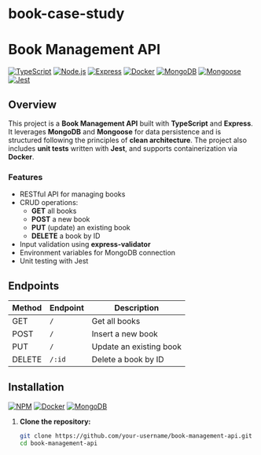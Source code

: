 # book-case-study
# Book Management API

[![TypeScript](https://img.shields.io/badge/TypeScript-4.x-blue)](https://www.typescriptlang.org/)
[![Node.js](https://img.shields.io/badge/Node.js-v16.x-green)](https://nodejs.org/)
[![Express](https://img.shields.io/badge/Express-v4.x-lightgrey)](https://expressjs.com/)
[![Docker](https://img.shields.io/badge/Docker-19.x-blue)](https://www.docker.com/)
[![MongoDB](https://img.shields.io/badge/MongoDB-4.x-brightgreen)](https://www.mongodb.com/)
[![Mongoose](https://img.shields.io/badge/Mongoose-v5.x-red)](https://mongoosejs.com/)
[![Jest](https://img.shields.io/badge/Jest-27.x-orange)](https://jestjs.io/)

## Overview

This project is a **Book Management API** built with **TypeScript** and **Express**. It leverages **MongoDB** and **Mongoose** for data persistence and is structured following the principles of **clean architecture**. The project also includes **unit tests** written with **Jest**, and supports containerization via **Docker**.

### Features
- RESTful API for managing books
- CRUD operations:
  - **GET** all books
  - **POST** a new book
  - **PUT** (update) an existing book
  - **DELETE** a book by ID
- Input validation using **express-validator**
- Environment variables for MongoDB connection
- Unit testing with Jest

## Endpoints

| Method | Endpoint     | Description            |
|--------|--------------|------------------------|
| GET    | `/`          | Get all books          |
| POST   | `/`          | Insert a new book      |
| PUT    | `/`          | Update an existing book|
| DELETE | `/:id`       | Delete a book by ID    |

## Installation

[![NPM](https://img.shields.io/badge/NPM-v7.x-orange)](https://www.npmjs.com/)
[![Docker](https://img.shields.io/badge/Docker-19.x-blue)](https://www.docker.com/)
[![MongoDB](https://img.shields.io/badge/MongoDB-4.x-brightgreen)](https://www.mongodb.com/)

1. **Clone the repository:**
   ```bash
   git clone https://github.com/your-username/book-management-api.git
   cd book-management-api

